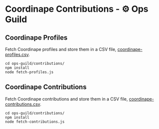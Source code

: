# Coordinape Contributions - ⚙️ Ops Guild

## Coordinape Profiles

Fetch Coordinape profiles and store them in a CSV file, [coordinape-profiles.csv](coordinape-profiles.csv).

```
cd ops-guild/contributions/
npm install
node fetch-profiles.js
```

## Coordinape Contributions

Fetch Coordinape contributions and store them in a CSV file, [coordinape-contributions.csv](coordinape-contributions.csv).

```
cd ops-guild/contributions/
npm install
node fetch-contributions.js
```
